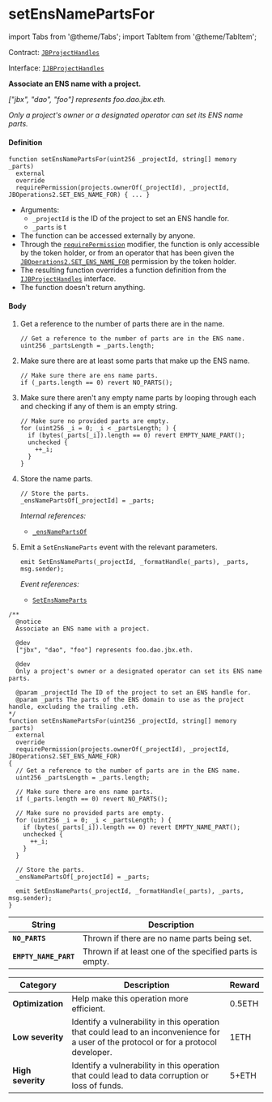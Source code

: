 # setEnsNamePartsFor

import Tabs from '@theme/Tabs';
import TabItem from '@theme/TabItem';

Contract: [`JBProjectHandles`](/docs/dev/v2/contracts/or-utilities/jbprojecthandles/README.md)​‌

Interface: [`IJBProjectHandles`](/docs/dev/v2/interfaces/ijbprojecthandles.md)

<Tabs>
<TabItem value="Step by step" label="Step by step">

**Associate an ENS name with a project.**

_["jbx", "dao", "foo"] represents foo.dao.jbx.eth._

_Only a project's owner or a designated operator can set its ENS name parts._

#### Definition

```
function setEnsNamePartsFor(uint256 _projectId, string[] memory _parts)
  external
  override
  requirePermission(projects.ownerOf(_projectId), _projectId, JBOperations2.SET_ENS_NAME_FOR) { ... }
```

* Arguments:
  * `_projectId` is the ID of the project to set an ENS handle for.
  * `_parts` is t
* The function can be accessed externally by anyone.
* Through the [`requirePermission`](/docs/dev/v2/contracts/or-abstract/jboperatable/modifiers/requirepermission.md) modifier, the function is only accessible by the token holder, or from an operator that has been given the [`JBOperations2.SET_ENS_NAME_FOR`](/docs/dev/v2/libraries/jboperations2.md) permission by the token holder.
* The resulting function overrides a function definition from the [`IJBProjectHandles`](/docs/dev/v2/interfaces/ijbprojecthandles.md) interface.
* The function doesn't return anything.

#### Body

1.  Get a reference to the number of parts there are in the name.

    ```
    // Get a reference to the number of parts are in the ENS name.
    uint256 _partsLength = _parts.length;
    ```

2.  Make sure there are at least some parts that make up the ENS name.

    ```
    // Make sure there are ens name parts.
    if (_parts.length == 0) revert NO_PARTS();
    ```

3.  Make sure there aren't any empty name parts by looping through each and checking if any of them is an empty string.

    ```
    // Make sure no provided parts are empty.
    for (uint256 _i = 0; _i < _partsLength; ) {
      if (bytes(_parts[_i]).length == 0) revert EMPTY_NAME_PART();
      unchecked {
        ++_i;
      }
    }
    ```

4.  Store the name parts.

    ```
    // Store the parts.
    _ensNamePartsOf[_projectId] = _parts;
    ```

    _Internal references:_

    * [`_ensNamePartsOf`](/docs/dev/v2/contracts/or-utilities/jbprojecthandles/properties/-_ensnamepartsof.md)

3.  Emit a `SetEnsNameParts` event with the relevant parameters.

    ```
    emit SetEnsNameParts(_projectId, _formatHandle(_parts), _parts, msg.sender);
    ```

    _Event references:_

    * [`SetEnsNameParts`](/docs/dev/v2/contracts/or-utilities/jbprojecthandles/events/setensnameparts.md)


</TabItem>

<TabItem value="Code" label="Code">

```
/**
  @notice
  Associate an ENS name with a project.

  @dev
  ["jbx", "dao", "foo"] represents foo.dao.jbx.eth.

  @dev
  Only a project's owner or a designated operator can set its ENS name parts.

  @param _projectId The ID of the project to set an ENS handle for.
  @param _parts The parts of the ENS domain to use as the project handle, excluding the trailing .eth.
*/
function setEnsNamePartsFor(uint256 _projectId, string[] memory _parts)
  external
  override
  requirePermission(projects.ownerOf(_projectId), _projectId, JBOperations2.SET_ENS_NAME_FOR)
{
  // Get a reference to the number of parts are in the ENS name.
  uint256 _partsLength = _parts.length;

  // Make sure there are ens name parts.
  if (_parts.length == 0) revert NO_PARTS();

  // Make sure no provided parts are empty.
  for (uint256 _i = 0; _i < _partsLength; ) {
    if (bytes(_parts[_i]).length == 0) revert EMPTY_NAME_PART();
    unchecked {
      ++_i;
    }
  }

  // Store the parts.
  _ensNamePartsOf[_projectId] = _parts;

  emit SetEnsNameParts(_projectId, _formatHandle(_parts), _parts, msg.sender);
}
```

</TabItem>

<TabItem value="Errors" label="Errors">

| String                       | Description                                             |
| ---------------------------- | ------------------------------------------------------- |
| **`NO_PARTS`** | Thrown if there are no name parts being set. |
| **`EMPTY_NAME_PART`** | Thrown if at least one of the specified parts is empty. |

</TabItem>

<TabItem value="Bug bounty" label="Bug bounty">

| Category          | Description                                                                                                                            | Reward |
| ----------------- | -------------------------------------------------------------------------------------------------------------------------------------- | ------ |
| **Optimization**  | Help make this operation more efficient.                                                                                               | 0.5ETH |
| **Low severity**  | Identify a vulnerability in this operation that could lead to an inconvenience for a user of the protocol or for a protocol developer. | 1ETH   |
| **High severity** | Identify a vulnerability in this operation that could lead to data corruption or loss of funds.                                        | 5+ETH  |

</TabItem>
</Tabs>
